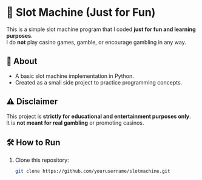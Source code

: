 # 🎰 Slot Machine (Just for Fun)

This is a simple slot machine program that I coded **just for fun and learning purposes**.  
I do **not** play casino games, gamble, or encourage gambling in any way.  

## 🚀 About
- A basic slot machine implementation in Python.
- Created as a small side project to practice programming concepts.

## ⚠️ Disclaimer
This project is **strictly for educational and entertainment purposes only**.  
It is **not meant for real gambling** or promoting casinos.

## 🛠️ How to Run
1. Clone this repository:
   ```bash
   git clone https://github.com/yourusername/slotmachine.git
